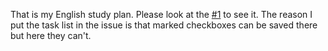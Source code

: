 That is my English study plan. Please look at the [#1](/../../issues/1) to see it. The reason I put the task list in the issue is that marked checkboxes can be saved there but here they can't.

